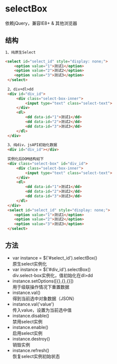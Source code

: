 # selectBox

依赖jQuery，兼容IE8+ & 其他浏览器

## 结构
```html
1、纯原生Select

<select id="select_id" style="display: none;">
    <option value="1">测试1</option>
    <option value="2">测试2</option>
    <option value="3">测试3</option>
 </select>
 
 2、div+dl>dd
 <div id="div_id">
     <div class="select-box-inner">
         <input type="text" class="select-text">
     </div>
     <dl>
         <dd data-id="1">测试1</dd>
         <dd data-id="2">测试2</dd>
         <dd data-id="3">测试3</dd>
     </dl>
 </div>
 
 3、纯div，jsAPI初始化数据
 <div id="div_id"></div>
 
 实例化后DOM结构如下
 <div class="select-box" id="div_id">
     <div class="select-box-inner">
         <input type="text" class="select-text">
     </div>
     <dl>
         <dd data-id="1">测试1</dd>
         <dd data-id="2">测试2</dd>
         <dd data-id="3">测试3</dd>
     </dl>
 </div>
 <select id="select_id" style="display: none;">
    <option value="1">测试1</option>
    <option value="2">测试2</option>
    <option value="3">测试3</option>
 </select>
```
## 方法

* var instance = $('#select_id').selectBox()<br>  原生select实例化
* var instance = $('#div_id').selectBox()<br>  div.select-box实例化，值初始化在dl>dd
* instance.setOptions([{},{},{}])<br>  用于级联操作情况下重置数据
* instance.val()<br>  得到当前选中对象数据（JSON）
* instance.val('value')<br>  传入value，设置为当前选中值
* instance.disable()<br>  禁用select实例
* instance.enable()<br>  启用select实例
* instance.destroy()<br>  销毁实例
* instance.refresh()<br>  恢复select实例初始状态
